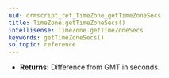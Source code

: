 ```yaml
---
uid: crmscript_ref_TimeZone_getTimeZoneSecs
title: TimeZone.getTimeZoneSecs()
intellisense: TimeZone.getTimeZoneSecs
keywords: getTimeZoneSecs()
so.topic: reference
---
```



* **Returns:** Difference from GMT in seconds.


